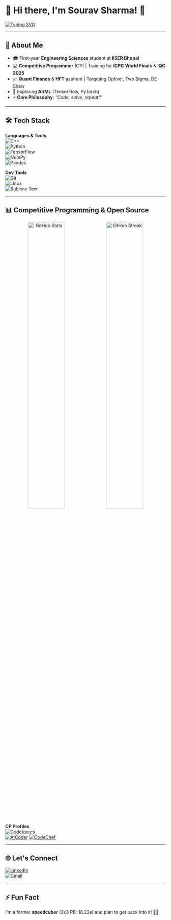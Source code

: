 # 💫 Hi there, I'm Sourav Sharma! 👋

[![Typing SVG](https://readme-typing-svg.herokuapp.com?font=Fira+Code&size=24&pause=1000&color=00F7FF&width=580&lines=Competitive+Programmer+%7C+Aspiring+Quant;ML+Enthusiast+%7C+Engineering+Student;Passionate+about+HFT%2C+Quant+and+CP)](https://git.io/typing-svg)

---

## 🚀 About Me
- 🎓 First-year **Engineering Sciences** student at **IISER Bhopal**  
- 💻 **Competitive Programmer** (CP) | Training for **ICPC World Finals** & **IQC 2025**  
- 📈 **Quant Finance** & **HFT** aspirant | Targeting Optiver, Two Sigma, DE Shaw  
- 🤖 Exploring **AI/ML** (TensorFlow, PyTorch)  
- ⚡ **Core Philosophy**: *"Code, solve, repeat!"*  

---

## 🛠️ Tech Stack
**Languages & Tools**  
![C++](https://img.shields.io/badge/C%2B%2B-00599C?style=for-the-badge&logo=c%2B%2B&logoColor=white)  
![Python](https://img.shields.io/badge/Python-3776AB?style=for-the-badge&logo=python&logoColor=white)  
![TensorFlow](https://img.shields.io/badge/TensorFlow-FF6F00?style=for-the-badge&logo=tensorflow&logoColor=white)  
![NumPy](https://img.shields.io/badge/Numpy-013243?style=for-the-badge&logo=numpy&logoColor=white)  
![Pandas](https://img.shields.io/badge/Pandas-150458?style=for-the-badge&logo=pandas&logoColor=white)  

**Dev Tools**  
![Git](https://img.shields.io/badge/Git-F05032?style=for-the-badge&logo=git&logoColor=white)  
![Linux](https://img.shields.io/badge/Linux-FCC624?style=for-the-badge&logo=linux&logoColor=black)  
![Sublime Text](https://img.shields.io/badge/Sublime_Text-FF9800?style=for-the-badge&logo=sublime-text&logoColor=white)  

---

## 📊 Competitive Programming & Open Source
<p align="center">
  <img src="https://github-stats-alpha.vercel.app/api?username=scorzion&show_icons=true&theme=radical" alt="GitHub Stats" width="48%"/>
  <img src="https://streak-stats.demolab.com/?user=scorzion&theme=radical" alt="GitHub Streak" width="48%"/>
</p>

**CP Profiles**  
[![Codeforces](https://img.shields.io/badge/Codeforces-1F8ACB?style=for-the-badge&logo=codeforces&logoColor=white)](https://codeforces.com/profile/Sneaky_Typer)  
[![AtCoder](https://img.shields.io/badge/AtCoder-1F8ACB?style=for-the-badge&logo=atcoder&logoColor=white)](https://atcoder.jp/users/Scorzion)
[![CodeChef](https://img.shields.io/badge/CodeChef-5B4638?style=for-the-badge&logo=codechef&logoColor=white)](https://www.codechef.com/users/scorzion)

---

## 🌐 Let's Connect
[![LinkedIn](https://img.shields.io/badge/LinkedIn-0077B5?style=for-the-badge&logo=linkedin&logoColor=white)](https://www.linkedin.com/in/sourav-sharma-5318182b8/)  
[![Gmail](https://img.shields.io/badge/Gmail-D14836?style=for-the-badge&logo=gmail&logoColor=white)](mailto:sourav05in@gmail.com)

---

## ⚡ Fun Fact
I’m a former **speedcuber** (3x3 PB: 18.23s) and plan to get back into it! 🧊✨  
